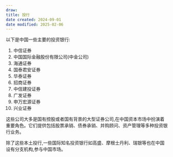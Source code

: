 ```yaml
---
draw:
title: 投行
date created: 2024-09-01
date modified: 2025-02-06
---
```


以下是中国一些主要的投资银行:

1. 中信证券
2. 中国国际金融股份有限公司(中金公司)
3. 海通证券
4. 国泰君安证券
5. 华泰证券
6. 招商证券
7. 中信建投证券
8. 广发证券
9. 申万宏源证券
10. 兴业证券

这些公司大多是国有控股或者国有背景的大型证券公司,在中国资本市场中扮演着重要角色。它们提供包括股票承销、债券承销、并购顾问、资产管理等多种投资银行业务。

除了这些本土投行,一些国际知名投资银行如高盛、摩根士丹利、瑞银等也在中国设有分支机构,参与中国市场。
